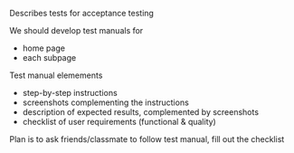 Describes tests for acceptance testing

We should develop test manuals for
- home page
- each subpage

Test manual elemements
- step-by-step instructions
- screenshots complementing the instructions
- description of expected results, complemented by screenshots
- checklist of user requirements (functional & quality)

Plan is to ask friends/classmate to follow test manual, fill out the checklist
